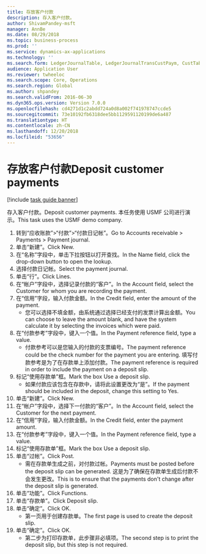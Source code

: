 ```yaml
---
title: 存放客户付款
description: 存入客户付款。
author: ShivamPandey-msft
manager: AnnBe
ms.date: 08/29/2018
ms.topic: business-process
ms.prod: ''
ms.service: dynamics-ax-applications
ms.technology: ''
ms.search.form: LedgerJournalTable, LedgerJournalTransCustPaym, CustTableLookup
audience: Application User
ms.reviewer: twheeloc
ms.search.scope: Core, Operations
ms.search.region: Global
ms.author: shpandey
ms.search.validFrom: 2016-06-30
ms.dyn365.ops.version: Version 7.0.0
ms.openlocfilehash: cd4271d1c2abdd724a0d8a002f741978747ccde5
ms.sourcegitcommit: 73e10192fb6318dee5bb1129591120199de6a487
ms.translationtype: HT
ms.contentlocale: zh-CN
ms.lasthandoff: 12/20/2018
ms.locfileid: "53656"
---
```

# <a name="deposit-customer-payments"></a><span data-ttu-id="6052e-103">存放客户付款</span><span class="sxs-lookup"><span data-stu-id="6052e-103">Deposit customer payments</span></span>

[!include [task guide banner](../../includes/task-guide-banner.md)]

<span data-ttu-id="6052e-104">存入客户付款。</span><span class="sxs-lookup"><span data-stu-id="6052e-104">Deposit customer payments.</span></span> <span data-ttu-id="6052e-105">本任务使用 USMF 公司进行演示。</span><span class="sxs-lookup"><span data-stu-id="6052e-105">This task uses the USMF demo company.</span></span>

1. <span data-ttu-id="6052e-106">转到“应收账款”>“付款”>“付款日记帐”。</span><span class="sxs-lookup"><span data-stu-id="6052e-106">Go to Accounts receivable > Payments > Payment journal.</span></span>
2. <span data-ttu-id="6052e-107">单击“新建”。</span><span class="sxs-lookup"><span data-stu-id="6052e-107">Click New.</span></span>
3. <span data-ttu-id="6052e-108">在“名称”字段中，单击下拉按钮以打开查找。</span><span class="sxs-lookup"><span data-stu-id="6052e-108">In the Name field, click the drop-down button to open the lookup.</span></span>
4. <span data-ttu-id="6052e-109">选择付款日记帐。</span><span class="sxs-lookup"><span data-stu-id="6052e-109">Select the payment journal.</span></span> 
5. <span data-ttu-id="6052e-110">单击“行”。</span><span class="sxs-lookup"><span data-stu-id="6052e-110">Click Lines.</span></span>
6. <span data-ttu-id="6052e-111">在“帐户”字段中，选择记录付款的“客户”。</span><span class="sxs-lookup"><span data-stu-id="6052e-111">In the Account field, select the Customer for whom you are recording the payment.</span></span>
7. <span data-ttu-id="6052e-112">在“信用”字段，输入付款金额。</span><span class="sxs-lookup"><span data-stu-id="6052e-112">In the Credit field, enter the amount of the payment.</span></span>
    * <span data-ttu-id="6052e-113">您可以选择不填金额，由系统通过选择已经支付的发票计算出金额。</span><span class="sxs-lookup"><span data-stu-id="6052e-113">You can choose to leave the amount blank, and have the system calculate it by selecting the invoices which were paid.</span></span>  
8. <span data-ttu-id="6052e-114">在“付款参考”字段中，键入一个值。</span><span class="sxs-lookup"><span data-stu-id="6052e-114">In the Payment reference field, type a value.</span></span>
    * <span data-ttu-id="6052e-115">付款参考可以是您输入的付款的支票编号。</span><span class="sxs-lookup"><span data-stu-id="6052e-115">The payment reference could be the check number for the payment you are entering.</span></span> <span data-ttu-id="6052e-116">填写付款参考是为了在存款单上添加付款。</span><span class="sxs-lookup"><span data-stu-id="6052e-116">The payment reference is required in order to include the payment on a deposit slip.</span></span>  
9. <span data-ttu-id="6052e-117">标记“使用存款单”框。</span><span class="sxs-lookup"><span data-stu-id="6052e-117">Mark the box Use a deposit slip.</span></span>
    * <span data-ttu-id="6052e-118">如果付款应该包含在存款中，请将此设置更改为“是”。</span><span class="sxs-lookup"><span data-stu-id="6052e-118">If the payment should be included in the deposit, change this setting to Yes.</span></span>  
10. <span data-ttu-id="6052e-119">单击“新建”。</span><span class="sxs-lookup"><span data-stu-id="6052e-119">Click New.</span></span>
11. <span data-ttu-id="6052e-120">在“帐户”字段中，选择下一付款的“客户”。</span><span class="sxs-lookup"><span data-stu-id="6052e-120">In the Account field, select the Customer for the next payment.</span></span>
12. <span data-ttu-id="6052e-121">在“信用”字段，输入付款金额。</span><span class="sxs-lookup"><span data-stu-id="6052e-121">In the Credit field, enter the payment amount.</span></span>
13. <span data-ttu-id="6052e-122">在“付款参考”字段中，键入一个值。</span><span class="sxs-lookup"><span data-stu-id="6052e-122">In the Payment reference field, type a value.</span></span>
14. <span data-ttu-id="6052e-123">标记“使用存款单”框。</span><span class="sxs-lookup"><span data-stu-id="6052e-123">Mark the box Use a deposit slip.</span></span>
15. <span data-ttu-id="6052e-124">单击“过帐”。</span><span class="sxs-lookup"><span data-stu-id="6052e-124">Click Post.</span></span>
    * <span data-ttu-id="6052e-125">需在存款单生成之前，对付款过帐。</span><span class="sxs-lookup"><span data-stu-id="6052e-125">Payments must be posted before the deposit slip can be generated.</span></span> <span data-ttu-id="6052e-126">这是为了确保在存款单生成后付款不会发生更改。</span><span class="sxs-lookup"><span data-stu-id="6052e-126">This is to ensure that the payments don't change after the deposit slip is generated.</span></span>  
16. <span data-ttu-id="6052e-127">单击“功能”。</span><span class="sxs-lookup"><span data-stu-id="6052e-127">Click Functions.</span></span>
17. <span data-ttu-id="6052e-128">单击“存款单”。</span><span class="sxs-lookup"><span data-stu-id="6052e-128">Click Deposit slip.</span></span>
18. <span data-ttu-id="6052e-129">单击“确定”。</span><span class="sxs-lookup"><span data-stu-id="6052e-129">Click OK.</span></span>
    * <span data-ttu-id="6052e-130">第一页用于创建存款单。</span><span class="sxs-lookup"><span data-stu-id="6052e-130">The first page is used to create the deposit slip.</span></span>  
19. <span data-ttu-id="6052e-131">单击“确定”。</span><span class="sxs-lookup"><span data-stu-id="6052e-131">Click OK.</span></span>
    * <span data-ttu-id="6052e-132">第二步为打印存款单，此步骤非必填项。</span><span class="sxs-lookup"><span data-stu-id="6052e-132">The second step is to print the deposit slip, but this step is not required.</span></span>  

